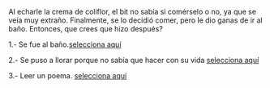 [//]: # (José Leyva:)
[//]: # (comer-espagueti-podrido.md)
[//]: # (brincar-de-gusto.md)
[//]: # (alguno otro de tu preferencia)

Al echarle la crema de coliflor, el bit no sabía si comérselo o no, ya que se veía muy extraño. Finalmente, se lo decidió comer, pero le dio ganas de ir al baño. Entonces, que crees que hizo después?

1.- Se fue al baño.[selecciona aquí](ir-al-baño.md.)

2.- Se puso a llorar porque no sabía que hacer con su vida [selecciona aquí](no-se-que-hacer-con-mi-vida.md)

3.- Leer un poema. [selecciona aquí](leer-un-poema.md)

